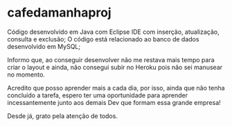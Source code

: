 # cafedamanhaproj

Código desenvolvido em Java com Eclipse IDE com inserção, atualização, consulta e exclusão;
O código está relacionado ao banco de dados desenvolvido em MySQL;

Informo que, ao conseguir desenvolver não me restava mais tempo para criar o layout e ainda, não consegui subir no Heroku pois não sei manusear no momento.

Acredito que posso aprender mais a cada dia, por isso, ainda que não tenha concluído a tarefa, espero ter uma oportunidade para aprender incessantemente junto
aos demais Dev que formam essa grande empresa!

Desde já, grato pela atenção de todos.
